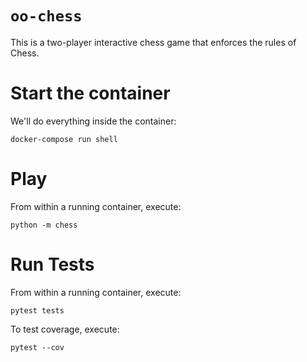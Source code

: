 # `oo-chess`
This is a two-player interactive chess game that enforces the rules of Chess.

# Start the container
We'll do everything inside the container:

```
docker-compose run shell
```

# Play
From within a running container, execute:

```
python -m chess
```


# Run Tests
From within a running container, execute:

```
pytest tests
```

To test coverage, execute:

```
pytest --cov
```